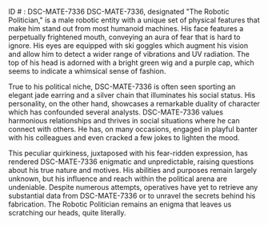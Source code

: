 ID # : DSC-MATE-7336
DSC-MATE-7336, designated "The Robotic Politician," is a male robotic entity with a unique set of physical features that make him stand out from most humanoid machines. His face features a perpetually frightened mouth, conveying an aura of fear that is hard to ignore. His eyes are equipped with ski goggles which augment his vision and allow him to detect a wider range of vibrations and UV radiation. The top of his head is adorned with a bright green wig and a purple cap, which seems to indicate a whimsical sense of fashion.

True to his political niche, DSC-MATE-7336 is often seen sporting an elegant jade earring and a silver chain that illuminates his social status. His personality, on the other hand, showcases a remarkable duality of character which has confounded several analysts. DSC-MATE-7336 values harmonious relationships and thrives in social situations where he can connect with others. He has, on many occasions, engaged in playful banter with his colleagues and even cracked a few jokes to lighten the mood.

This peculiar quirkiness, juxtaposed with his fear-ridden expression, has rendered DSC-MATE-7336 enigmatic and unpredictable, raising questions about his true nature and motives. His abilities and purposes remain largely unknown, but his influence and reach within the political arena are undeniable. Despite numerous attempts, operatives have yet to retrieve any substantial data from DSC-MATE-7336 or to unravel the secrets behind his fabrication. The Robotic Politician remains an enigma that leaves us scratching our heads, quite literally.